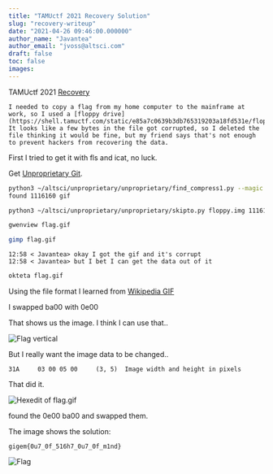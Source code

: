 ```yaml
---
title: "TAMUctf 2021 Recovery Solution"
slug: "recovery-writeup"
date: "2021-04-26 09:46:00.000000"
author_name: "Javantea"
author_email: "jvoss@altsci.com"
draft: false
toc: false
images:
---
```


TAMUctf 2021
[Recovery](https://ctftime.org/task/15816)

    I needed to copy a flag from my home computer to the mainframe at work, so I used a [floppy drive](https://shell.tamuctf.com/static/e85a7c0639b3db765319203a18fd531e/floppy.img.zip). It looks like a few bytes in the file got corrupted, so I deleted the file thinking it would be fine, but my friend says that's not enough to prevent hackers from recovering the data.

First I tried to get it with fls and icat, no luck.

Get [Unproprietary Git](https://www.altsci.com/repo/).


```sh
python3 ~/altsci/unproprietary/unproprietary/find_compress1.py --magic -l 2069000 floppy.img
found 1116160 gif

python3 ~/altsci/unproprietary/unproprietary/skipto.py floppy.img 1116160 >flag.gif

gwenview flag.gif 

gimp flag.gif 
```


    12:58 < Javantea> okay I got the gif and it's corrupt
    12:58 < Javantea> but I bet I can get the data out of it

```sh
okteta flag.gif 
```

Using the file format I learned from [Wikipedia GIF](https://en.wikipedia.org/wiki/GIF#Example_GIF_file)

I swapped ba00 with 0e00

That shows us the image. I think I can use that..

![Flag vertical](https://neg9.org/resources/media/tamuctf-2021-recovery-forensics-100-writeup/tamuctf-2021-recovery-flag1.gif)

But I really want the image data to be changed..

    31A 	03 00 05 00 	(3, 5) 	Image width and height in pixels

That did it.

![Hexedit of flag.gif](https://neg9.org/resources/media/tamuctf-2021-recovery-forensics-100-writeup/tamuctf-2021-recovery-okteta1.png)

found the 0e00 ba00 and swapped them.

The image shows the solution:

    gigem{0u7_0f_516h7_0u7_0f_m1nd}

![Flag](https://neg9.org/resources/media/tamuctf-2021-recovery-forensics-100-writeup/tamuctf-2021-recovery-flag2.gif)


